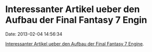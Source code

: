Interessanter Artikel ueber den Aufbau der Final Fantasy 7 Engin
================================================================

Date: 2013-02-04 14:56:34

[Interessanter Artikel ueber den Aufbau der Final Fantasy 7
Engine](http://q-gears.sourceforge.net/gears.pdf).
